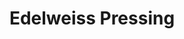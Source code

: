 ---
title: "Edelweiss Pressing"
url: /montbonnot-saint-martin/edelweiss-pressing/
shop: blanchisserie
---